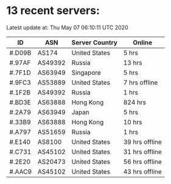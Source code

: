 # 13 recent servers:

Latest update at: Thu May 07 06:10:11 UTC 2020

| ID | ASN | Server Country | Online |
| -- | --- | -------------- | ------ |
| #.D09B | AS174 | United States | 5 hrs |
| #.97AF | AS49392 | Russia | 13 hrs |
| #.7F1D | AS63949 | Singapore | 5 hrs |
| #.9FC3 | AS53889 | United States | 7 hrs offline |
| #.1F2B | AS49392 | Russia | 1 hrs |
| #.BD3E | AS63888 | Hong Kong | 824 hrs |
| #.2A79 | AS63949 | Japan | 5 hrs |
| #.33B9 | AS63888 | Hong Kong | 10 hrs |
| #.A797 | AS51659 | Russia | 1 hrs |
| #.E140 | AS8100 | United States | 39 hrs offline |
| #.C731 | AS45102 | United States | 31 hrs offline |
| #.2E20 | AS20473 | United States | 56 hrs offline |
| #.AAC9 | AS45102 | United States | 43 hrs offline |

